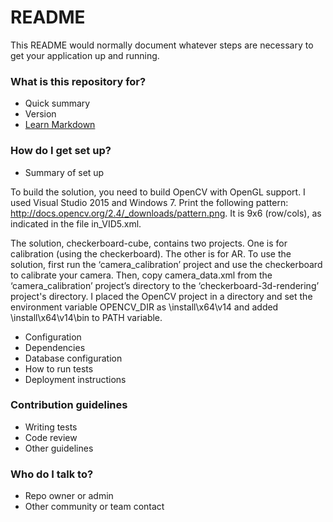 # README #

This README would normally document whatever steps are necessary to get your application up and running.

### What is this repository for? ###

* Quick summary
* Version
* [Learn Markdown](https://bitbucket.org/tutorials/markdowndemo)

### How do I get set up? ###

* Summary of set up

To build the solution, you need to build OpenCV with OpenGL support.  I used Visual Studio 2015 and Windows 7.  Print the following pattern:  http://docs.opencv.org/2.4/_downloads/pattern.png.  It is 9x6 (row/cols), as indicated in the file in_VID5.xml.

The solution, checkerboard-cube, contains two projects.  One is for calibration (using the checkerboard).  The other is for AR.  To use the solution, first run the ‘camera_calibration’ project and use the checkerboard to calibrate your camera.  Then, copy camera_data.xml from the ‘camera_calibration’ project’s directory to the ‘checkerboard-3d-rendering’ project's directory.
I placed the OpenCV project in a directory and set the environment variable OPENCV_DIR as <directory>\install\x64\v14 and added <directory>\install\x64\v14\bin to PATH variable.


* Configuration
* Dependencies
* Database configuration
* How to run tests
* Deployment instructions

### Contribution guidelines ###

* Writing tests
* Code review
* Other guidelines

### Who do I talk to? ###

* Repo owner or admin
* Other community or team contact